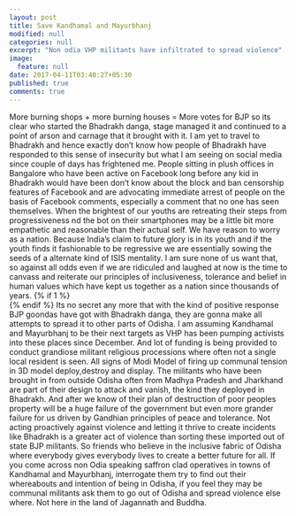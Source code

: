 ```yaml
---
layout: post
title: Save Kandhamal and Mayurbhanj
modified: null
categories: null
excerpt: "Non odia VHP militants have infiltrated to spread violence"
image:
  feature: null
date: 2017-04-11T03:40:27+05:30
published: true
comments: true
---
```


More burning shops + more burning houses  = More votes for BJP so its clear who started the Bhadrakh danga, stage managed it and continued to a point of arson and carnage that it brought with it. I am yet to travel to Bhadrakh and hence exactly don’t know how people of Bhadrakh have responded to this sense of insecurity but what I am seeing on social media since couple of days has frightened me. People sitting in plush offices in Bangalore who have been active on Facebook long before any kid in Bhadrakh would have been don’t know about the block and ban censorship features of Facebook and are advocating immediate arrest of people on the basis of Facebook comments, especially a comment that no one has seen themselves. When the brightest of our youths are retreating their steps from progressiveness nd the bot on their smartphones may be a little bit more empathetic and reasonable than their actual self. We have reason to worry as a nation. Because India’s claim to future glory is in its youth and if the youth finds it fashionable to be regressive we are essentially sowing the seeds of a alternate kind of ISIS mentality. I am sure none of us want that, so against all odds even if we are ridiculed and laughed at now is the time to canvass and reiterate our principles of inclusiveness, tolerance and belief in human values which have kept us together as a nation since thousands of years.
{% if 1 %}
<br>
{% endif %}
Its no secret any more that with the kind of positive response BJP goondas have got with Bhadrakh danga, they are gonna make all attempts to spread it to other parts of Odisha. I am assuming Kandhamal and Mayurbhanj to be their next targets as VHP has been pumping activists into these places since December. And lot of funding is being provided to conduct grandiose militant religious processions where often not a single local resident is seen. All signs of Modi Model of firing up communal tension in 3D model deploy,destroy and display. The militants who have been brought in from outside Odisha often from Madhya Pradesh and Jharkhand are part of their design to attack and vanish, the kind they deployed in Bhadrakh. And after we know of their plan of destruction of poor peoples property will be a huge failure of the government but even more grander failure for us driven by Gandhian principles of peace and tolerance. Not acting proactively against violence and letting it thrive to create incidents like Bhadrakh is a greater act of violence than sorting these imported out of state BJP militants. So friends who believe in the inclusive fabric of Odisha where everybody gives everybody lives to create a better future for all. If you come across non Odia speaking saffron clad operatives in towns of Kandhamal and Mayurbhanj, interrogate them try to find out their whereabouts and intention of being in Odisha, if you feel they may be communal militants ask them to go out of Odisha and spread violence else where. Not here in the land of Jagannath and Buddha.
